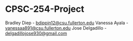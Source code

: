 # CPSC-254-Project
Bradley Diep - bdippin12@csu.fullerton.edu
Vanessa Ayala - vanessaa891@csu.fullerton.edu
Jose Delgadillo - delgadillojose930@gmail.com